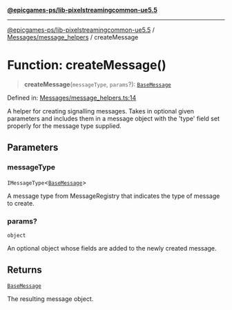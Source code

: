 [**@epicgames-ps/lib-pixelstreamingcommon-ue5.5**](../../../README.md)

***

[@epicgames-ps/lib-pixelstreamingcommon-ue5.5](../../../README.md) / [Messages/message\_helpers](../README.md) / createMessage

# Function: createMessage()

> **createMessage**(`messageType`, `params`?): [`BaseMessage`](../../base_message/interfaces/BaseMessage.md)

Defined in: [Messages/message\_helpers.ts:14](https://github.com/EpicGamesExt/PixelStreamingInfrastructure/blob/e5168fb9b95d09ea76d485376bd036403b747ad2/Common/src/Messages/message_helpers.ts#L14)

A helper for creating signalling messages. Takes in optional given parameters and
includes them in a message object with the 'type' field set properly for the message
type supplied.

## Parameters

### messageType

`IMessageType`\<[`BaseMessage`](../../base_message/interfaces/BaseMessage.md)\>

A message type from MessageRegistry that indicates the type of message to create.

### params?

`object`

An optional object whose fields are added to the newly created message.

## Returns

[`BaseMessage`](../../base_message/interfaces/BaseMessage.md)

The resulting message object.
